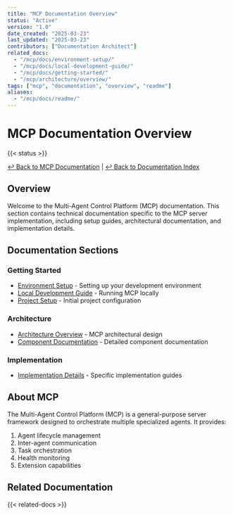 ```yaml
---
title: "MCP Documentation Overview"
status: "Active"
version: "1.0"
date_created: "2025-03-23"
last_updated: "2025-03-23"
contributors: ["Documentation Architect"]
related_docs:
  - "/mcp/docs/environment-setup/"
  - "/mcp/docs/local-development-guide/"
  - "/mcp/docs/getting-started/"
  - "/mcp/architecture/overview/"
tags: ["mcp", "documentation", "overview", "readme"]
aliases:
  - "/mcp/docs/readme/"
---
```


# MCP Documentation Overview

{{< status >}}

[↩️ Back to MCP Documentation](/mcp/docs/) | [↩️ Back to Documentation Index](/docs/)

## Overview

Welcome to the Multi-Agent Control Platform (MCP) documentation. This section contains technical documentation specific to the MCP server implementation, including setup guides, architectural documentation, and implementation details.

## Documentation Sections

### Getting Started

- [Environment Setup](/mcp/docs/environment-setup/) - Setting up your development environment
- [Local Development Guide](/mcp/docs/local-development-guide/) - Running MCP locally
- [Project Setup](/mcp/docs/project-setup/) - Initial project configuration

### Architecture

- [Architecture Overview](/mcp/architecture/overview/) - MCP architectural design
- [Component Documentation](/architecture/) - Detailed component documentation

### Implementation

- [Implementation Details](/mcp/implementation/) - Specific implementation guides

## About MCP

The Multi-Agent Control Platform (MCP) is a general-purpose server framework designed to orchestrate multiple specialized agents. It provides:

1. Agent lifecycle management
2. Inter-agent communication
3. Task orchestration
4. Health monitoring
5. Extension capabilities

## Related Documentation

{{< related-docs >}}